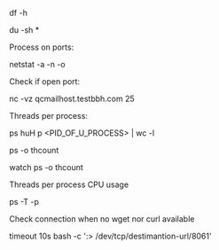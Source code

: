 df -h

du -sh *

 

 

Process on ports:

netstat -a -n -o

 

Check if open port:

nc -vz qcmailhost.testbbh.com 25

 

 

Threads per process:

ps huH p <PID_OF_U_PROCESS> | wc -l

 

ps -o thcount <pid>

watch ps -o thcount <pid>

 

Threads per process CPU usage

ps -T -p <pid>
 
Check connection when no wget nor curl available
 
timeout 10s bash -c ':> /dev/tcp/destimantion-url/8061'
